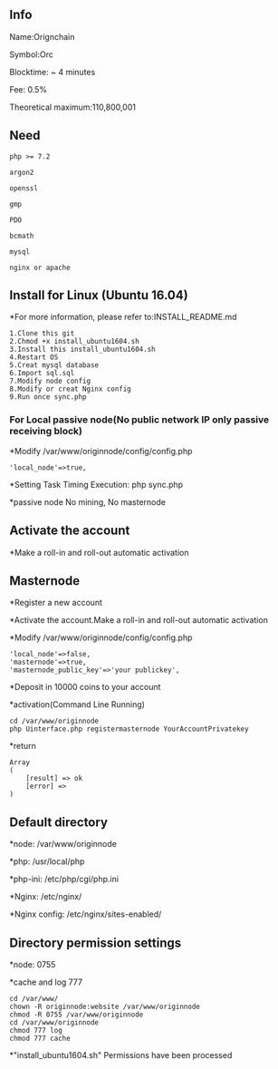 ## Info

Name:Orignchain

Symbol:Orc

Blocktime: ~ 4 minutes

Fee: 0.5%

Theoretical maximum:110,800,001

## Need
	
	php >= 7.2

	argon2

	openssl

	gmp

	PDO

	bcmath

	mysql

	nginx or apache

## Install for Linux (Ubuntu 16.04)

*For more information, please refer to:INSTALL_README.md

	1.Clone this git
	2.Chmod +x install_ubuntu1604.sh
	3.Install this install_ubuntu1604.sh
	4.Restart OS
	5.Creat mysql database
	6.Import sql.sql
	7.Modify node config
	8.Modify or creat Nginx config
	9.Run once sync.php

### For Local passive node(No public network IP only passive receiving block)

*Modify /var/www/originnode/config/config.php

	'local_node'=>true,

*Setting Task Timing Execution: php sync.php

*passive node No mining, No masternode

## Activate the account

*Make a roll-in and roll-out automatic activation

## Masternode

*Register a new account

*Activate the account.Make a roll-in and roll-out automatic activation

*Modify /var/www/originnode/config/config.php

	'local_node'=>false,
	'masternode'=>true,
	'masternode_public_key'=>'your publickey',

*Deposit in 10000 coins to your account

*activation(Command Line Running)

	cd /var/www/originnode
	php Uinterface.php registermasternode YourAccountPrivatekey

*return

	Array
	(
		[result] => ok
		[error] =>
	)

## Default directory

*node: /var/www/originnode

*php: /usr/local/php

*php-ini: /etc/php/cgi/php.ini

*Nginx: /etc/nginx/

*Nginx config: /etc/nginx/sites-enabled/

## Directory permission settings

*node: 0755

*cache and log 777

	cd /var/www/
	chown -R originnode:website /var/www/originnode
	chmod -R 0755 /var/www/originnode
	cd /var/www/originnode
	chmod 777 log
	chmod 777 cache

*"install_ubuntu1604.sh" Permissions have been processed
